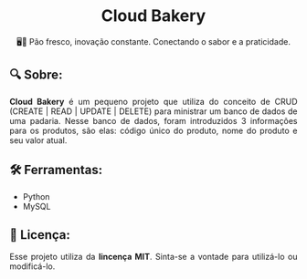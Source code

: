 <h1 align = "center"> Cloud Bakery </h1>
<p align = "center">🖥️🍞 Pão fresco, inovação constante. Conectando o sabor e a praticidade. </p>
<h2>🔍 Sobre: </h2>
<p align = "justify"><b>Cloud Bakery</b> é um pequeno projeto que utiliza do conceito de CRUD (CREATE | READ | UPDATE | DELETE) para ministrar um banco de dados de uma padaria. 
Nesse banco de dados, foram introduzidos 3 informações para os produtos, são elas: código único do produto, nome do produto e seu valor atual.</p>
<h2>🛠️ Ferramentas: </h2>
<ul>
     <li> Python </li>
     <li> MySQL </li>
</ul>
<h2>📜 Licença: </h2>
<p align = "justify"> Esse projeto utiliza da <b>lincença MIT</b>. Sinta-se a vontade para utilizá-lo ou modificá-lo.</p>
